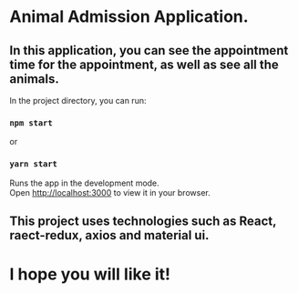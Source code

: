 # Animal Admission Application.

## In this application, you can see the appointment time for the appointment, as well as see all the animals.

In the project directory, you can run:

### `npm start`

or

### `yarn start`

Runs the app in the development mode.\
Open [http://localhost:3000](http://localhost:3000) to view it in your browser.

## This project uses technologies such as React, raect-redux, axios and material ui.

# I hope you will like it!
